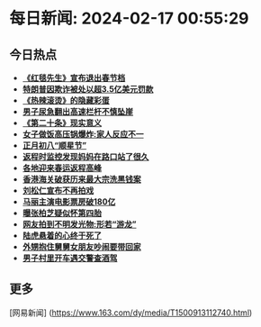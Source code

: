 
# 每日新闻: 2024-02-17 00:55:29
## 今日热点

- **[《红毯先生》宣布退出春节档](https://www.163.com/search?keyword=%E3%80%8A%E7%BA%A2%E6%AF%AF%E5%85%88%E7%94%9F%E3%80%8B%E5%AE%A3%E5%B8%83%E9%80%80%E5%87%BA%E6%98%A5%E8%8A%82%E6%A1%A3)**
- **[特朗普因欺诈被处以超3.5亿美元罚款](https://www.163.com/search?keyword=%E7%89%B9%E6%9C%97%E6%99%AE%E5%9B%A0%E6%AC%BA%E8%AF%88%E8%A2%AB%E5%A4%84%E4%BB%A5%E8%B6%853.5%E4%BA%BF%E7%BE%8E%E5%85%83%E7%BD%9A%E6%AC%BE)**
- **[《热辣滚烫》的隐藏彩蛋](https://www.163.com/search?keyword=%E3%80%8A%E7%83%AD%E8%BE%A3%E6%BB%9A%E7%83%AB%E3%80%8B%E7%9A%84%E9%9A%90%E8%97%8F%E5%BD%A9%E8%9B%8B)**
- **[男子尿急翻出高速栏杆不慎坠崖](https://www.163.com/search?keyword=%E7%94%B7%E5%AD%90%E5%B0%BF%E6%80%A5%E7%BF%BB%E5%87%BA%E9%AB%98%E9%80%9F%E6%A0%8F%E6%9D%86%E4%B8%8D%E6%85%8E%E5%9D%A0%E5%B4%96)**
- **[《第二十条》现实意义](https://www.163.com/search?keyword=%E3%80%8A%E7%AC%AC%E4%BA%8C%E5%8D%81%E6%9D%A1%E3%80%8B%E7%8E%B0%E5%AE%9E%E6%84%8F%E4%B9%89)**
- **[女子做饭高压锅爆炸:家人反应不一](https://www.163.com/search?keyword=%E5%A5%B3%E5%AD%90%E5%81%9A%E9%A5%AD%E9%AB%98%E5%8E%8B%E9%94%85%E7%88%86%E7%82%B8+%E5%AE%B6%E4%BA%BA%E5%8F%8D%E5%BA%94%E4%B8%8D%E4%B8%80)**
- **[正月初八“顺星节”](https://www.163.com/search?keyword=%E6%AD%A3%E6%9C%88%E5%88%9D%E5%85%AB%E2%80%9C%E9%A1%BA%E6%98%9F%E8%8A%82%E2%80%9D)**
- **[返程时监控发现妈妈在路口站了很久](https://www.163.com/search?keyword=%E8%BF%94%E7%A8%8B%E6%97%B6%E7%9B%91%E6%8E%A7%E5%8F%91%E7%8E%B0%E5%A6%88%E5%A6%88%E5%9C%A8%E8%B7%AF%E5%8F%A3%E7%AB%99%E4%BA%86%E5%BE%88%E4%B9%85)**
- **[各地迎来春运返程高峰](https://www.163.com/search?keyword=%E5%90%84%E5%9C%B0%E8%BF%8E%E6%9D%A5%E6%98%A5%E8%BF%90%E8%BF%94%E7%A8%8B%E9%AB%98%E5%B3%B0)**
- **[香港海关破获历来最大宗洗黑钱案](https://www.163.com/search?keyword=%E9%A6%99%E6%B8%AF%E6%B5%B7%E5%85%B3%E7%A0%B4%E8%8E%B7%E5%8E%86%E6%9D%A5%E6%9C%80%E5%A4%A7%E5%AE%97%E6%B4%97%E9%BB%91%E9%92%B1%E6%A1%88)**
- **[刘松仁宣布不再拍戏](https://www.163.com/search?keyword=%E5%88%98%E6%9D%BE%E4%BB%81%E5%AE%A3%E5%B8%83%E4%B8%8D%E5%86%8D%E6%8B%8D%E6%88%8F)**
- **[马丽主演电影票房破180亿](https://www.163.com/search?keyword=%E9%A9%AC%E4%B8%BD%E4%B8%BB%E6%BC%94%E7%94%B5%E5%BD%B1%E7%A5%A8%E6%88%BF%E7%A0%B4180%E4%BA%BF)**
- **[曝张柏芝疑似怀第四胎](https://www.163.com/search?keyword=%E6%9B%9D%E5%BC%A0%E6%9F%8F%E8%8A%9D%E7%96%91%E4%BC%BC%E6%80%80%E7%AC%AC%E5%9B%9B%E8%83%8E)**
- **[网友拍到不明发光物:形若“游龙”](https://www.163.com/search?keyword=%E7%BD%91%E5%8F%8B%E6%8B%8D%E5%88%B0%E4%B8%8D%E6%98%8E%E5%8F%91%E5%85%89%E7%89%A9+%E5%BD%A2%E8%8B%A5%E2%80%9C%E6%B8%B8%E9%BE%99%E2%80%9D)**
- **[陆虎悬着的心终于死了](https://www.163.com/search?keyword=%E9%99%86%E8%99%8E%E6%82%AC%E7%9D%80%E7%9A%84%E5%BF%83%E7%BB%88%E4%BA%8E%E6%AD%BB%E4%BA%86)**
- **[外甥抱住舅舅女朋友吵闹要带回家](https://www.163.com/search?keyword=%E5%A4%96%E7%94%A5%E6%8A%B1%E4%BD%8F%E8%88%85%E8%88%85%E5%A5%B3%E6%9C%8B%E5%8F%8B%E5%90%B5%E9%97%B9%E8%A6%81%E5%B8%A6%E5%9B%9E%E5%AE%B6)**
- **[男子村里开车遇交警查酒驾](https://www.163.com/search?keyword=%E7%94%B7%E5%AD%90%E6%9D%91%E9%87%8C%E5%BC%80%E8%BD%A6%E9%81%87%E4%BA%A4%E8%AD%A6%E6%9F%A5%E9%85%92%E9%A9%BE)**

## 更多
[网易新闻] (https://www.163.com/dy/media/T1500913112740.html)
